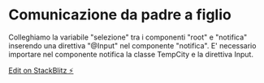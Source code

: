 # Comunicazione da padre a figlio

Colleghiamo la variabile "selezione" tra i componenti "root" e "notifica" inserendo una direttiva "@Input" nel componente "notifica".
E' necessario importare nel componente notifica la classe TempCity e la direttiva Input.

[Edit on StackBlitz ⚡️](https://stackblitz.com/edit/angular-2wtzrm)

